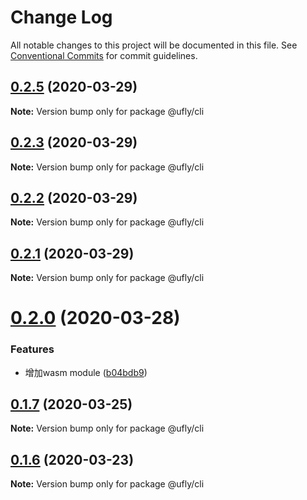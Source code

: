 # Change Log

All notable changes to this project will be documented in this file.
See [Conventional Commits](https://conventionalcommits.org) for commit guidelines.

<a name="0.2.5"></a>
## [0.2.5](https://github.com/lamovv/ufly/compare/v0.2.0...v0.2.5) (2020-03-29)




**Note:** Version bump only for package @ufly/cli

<a name="0.2.3"></a>
## [0.2.3](https://github.com/lamovv/ufly/compare/v0.2.0...v0.2.3) (2020-03-29)




**Note:** Version bump only for package @ufly/cli

<a name="0.2.2"></a>
## [0.2.2](https://github.com/lamovv/ufly/compare/v0.2.1...v0.2.2) (2020-03-29)




**Note:** Version bump only for package @ufly/cli

<a name="0.2.1"></a>
## [0.2.1](https://github.com/lamovv/ufly/compare/v0.2.0...v0.2.1) (2020-03-29)




**Note:** Version bump only for package @ufly/cli

<a name="0.2.0"></a>
# [0.2.0](https://github.com/lamovv/ufly/compare/v0.1.7...v0.2.0) (2020-03-28)


### Features

* 增加wasm module ([b04bdb9](https://github.com/lamovv/ufly/commit/b04bdb9))




<a name="0.1.7"></a>
## [0.1.7](https://github.com/lamovv/ufly/compare/v0.1.6...v0.1.7) (2020-03-25)




**Note:** Version bump only for package @ufly/cli

<a name="0.1.6"></a>
## [0.1.6](https://github.com/lamovv/ufly/compare/v0.1.5...v0.1.6) (2020-03-23)




**Note:** Version bump only for package @ufly/cli
